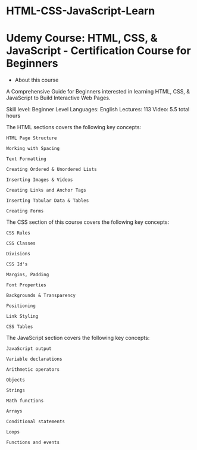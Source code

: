 # HTML-CSS-JavaScript-Learn

# Udemy Course: HTML, CSS, & JavaScript - Certification Course for Beginners
* About this course

A Comprehensive Guide for Beginners interested in learning HTML, CSS, & JavaScript to Build Interactive Web Pages.

Skill level: Beginner Level
Languages: English
Lectures: 113
Video: 5.5 total hours

The HTML sections covers the following key concepts:

    HTML Page Structure

    Working with Spacing

    Text Formatting

    Creating Ordered & Unordered Lists

    Inserting Images & Videos

    Creating Links and Anchor Tags

    Inserting Tabular Data & Tables

    Creating Forms
  The CSS section of this course covers the following key concepts:

    CSS Rules

    CSS Classes

    Divisions

    CSS Id's

    Margins, Padding

    Font Properties

    Backgrounds & Transparency

    Positioning

    Link Styling

    CSS Tables
   The JavaScript section covers the following key concepts:

    JavaScript output

    Variable declarations

    Arithmetic operators

    Objects

    Strings

    Math functions

    Arrays

    Conditional statements

    Loops

    Functions and events
